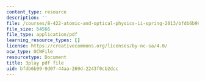 ```yaml
---
content_type: resource
description: ''
file: /courses/8-422-atomic-and-optical-physics-ii-spring-2013/bfdb6b999d0744aa269d2243f0cb2dcc_RjcU0OydPcE.pdf
file_size: 64566
file_type: application/pdf
learning_resource_types: []
license: https://creativecommons.org/licenses/by-nc-sa/4.0/
ocw_type: OCWFile
resourcetype: Document
title: 3play pdf file
uid: bfdb6b99-9d07-44aa-269d-2243f0cb2dcc
---
```

